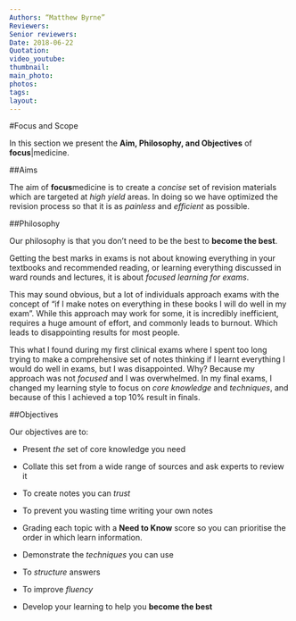 ```yaml
---
Authors: “Matthew Byrne”
Reviewers:
Senior reviewers:
Date: 2018-06-22
Quotation:
video_youtube:
thumbnail:
main_photo:
photos: 
tags:
layout:
---
```


#Focus and Scope

In this section we present the **Aim, Philosophy, and Objectives** of **focus**|medicine.

##Aims

The aim of **focus**medicine is to create a *concise* set of revision materials which are targeted at *high yield* areas. In doing so we have optimized the revision process so that it is as *painless* and *efficient* as possible.

##Philosophy

Our philosophy is that you don’t need to be the best to **become the best**.

Getting the best marks in exams is not about knowing everything in your textbooks and recommended reading, or learning everything discussed in ward rounds and lectures, it is about *focused learning for exams*.

This may sound obvious, but a lot of individuals approach exams with the concept of “if I make notes on everything in these books I will do well in my exam”. While this approach may work for some, it is incredibly inefficient, requires a huge amount of effort, and commonly leads to burnout. Which leads to disappointing results for most people.

This what I found during my first clinical exams where I spent too long trying to make a comprehensive set of notes thinking if I learnt everything I would do well in exams, but I was disappointed. Why? Because my approach was not *focused* and I was overwhelmed. In my final exams, I changed my learning style to focus on *core knowledge* and *techniques*, and because of this I achieved a top 10% result in finals.

##Objectives

Our objectives are to:

- Present *the* set of core knowledge you need
- Collate this set from a wide range of sources and ask experts to review it
- To create notes you can *trust*
- To prevent you wasting time writing your own notes
- Grading each topic with a **Need to Know** score so you can prioritise the order in which learn information.

- Demonstrate the *techniques* you can use
- To *structure* answers
- To improve *fluency*

- Develop your learning to help you **become the best**
